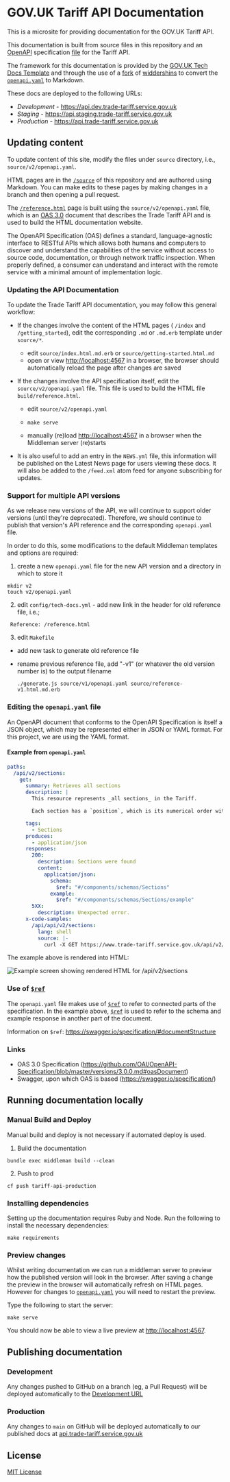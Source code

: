 # GOV.UK Tariff API Documentation

This is a microsite for providing documentation for the GOV.UK Tariff API.

This documentation is built from source files in this repository and an
[OpenAPI](https://github.com/OAI/OpenAPI-Specification) specification
[file](/v2/openapi.yaml) for the Tariff API.

The framework for this documentation
is provided by the [GOV.UK Tech Docs Template][tech-docs-template] and through
the use of a [fork][forked-widdershins] of [widdershins][widdershins] to
convert the [`openapi.yaml`][tariff-openapi] to Markdown.

These docs are deployed to the following URLs:

- *Development* - https://api.dev.trade-tariff.service.gov.uk
- *Staging* - https://api.staging.trade-tariff.service.gov.uk
- *Production* - https://api.trade-tariff.service.gov.uk

## Updating content

To update content of this site, modify the files under `source` directory, i.e., `source/v2/openapi.yaml`.

HTML pages are in the [`/source`][source-dir] of this repository and are authored using Markdown. You can make edits to these pages by making changes in a branch and then opening a pull request.

The [`/reference.html`](https://api.trade-tariff.service.gov.uk/#gov-uk-trade-tariff-api) page is built using the `source/v2/openapi.yaml` file, which is an [OAS 3.0](https://github.com/OAI/OpenAPI-Specification/blob/master/versions/3.0.0.md) document that describes the Trade Tariff API and is used to build the HTML documentation website.

The OpenAPI Specification (OAS) defines a standard, language-agnostic interface to RESTful APIs which allows both humans and computers to discover and understand the capabilities of the service without access to source code, documentation, or through network traffic inspection. When properly defined, a consumer can understand and interact with the remote service with a minimal amount of implementation logic.

### Updating the API Documentation

To update the Trade Tariff API documentation, you may follow this general workflow:

- If the changes involve the content of the HTML pages ( `/index` and `/getting_started`), edit the corresponding `.md` or `.md.erb` template under `source/*`.

  - edit `source/index.html.md.erb` or `source/getting-started.html.md`
  - open or view [http://localhost:4567](http://localhost:4567) in a browser, the browser should automatically reload the page after changes are saved

- If the changes involve the API specification itself, edit the `source/v2/openapi.yaml` file. This file is used to build the HTML file `build/reference.html`.

  - edit `source/v2/openapi.yaml`

  - ```shell
    make serve
    ```

  - manually (re)load [http://localhost:4567](http://localhost:4567) in a browser when the Middleman server (re)starts

- It is also useful to add an entry in the `NEWS.yml` file, this information will be published on the Latest News page for users viewing these docs. It will also be added to the `/feed.xml` atom feed for anyone subscribing for updates.

### Support for multiple API versions

As we release new versions of the API, we will continue to support older versions (until they're deprecated). Therefore, we should continue to publish that version's API reference and the corresponding `openapi.yaml` file.

In order to do this, some modifications to the default Middleman templates and options are required:

1. create a new `openapi.yaml` file for the new API version and a directory in which to store it

```
mkdir v2
touch v2/openapi.yaml
```

2. edit `config/tech-docs.yml` - add new link in the header for old reference file, i.e.;

```
 Reference: /reference.html
```

3. edit `Makefile`

- add new task to generate old reference file
- rename previous reference file, add "-v1" (or whatever the old version number is) to the output filename

  ```
  ./generate.js source/v1/openapi.yaml source/reference-v1.html.md.erb
  ```

### Editing the `openapi.yaml` file

An OpenAPI document that conforms to the OpenAPI Specification is itself a JSON object, which may be represented either in JSON or YAML format. For this project, we are using the YAML format.

#### Example from `openapi.yaml`

```yaml
paths:
  /api/v2/sections:
    get:
      summary: Retrieves all sections
      description: |
        This resource represents _all sections_ in the Tariff.

        Each section has a `position`, which is its numerical order within the Tariff, and a `section_id`, which is a unique record identifier.

      tags:
        - Sections
      produces:
        - application/json
      responses:
        200:
          description: Sections were found
          content:
            application/json:
              schema:
                $ref: "#/components/schemas/Sections"
              example:
                $ref: "#/components/schemas/Sections/example"
        5XX:
          description: Unexpected error.
      x-code-samples:
        /api/api/v2/sections:
          lang: shell
          source: |-
            curl -X GET https://www.trade-tariff.service.gov.uk/api/v2/sections
```

The example above is rendered into HTML:

![Example screen showing rendered HTML for /api/v2/sections](build/images/example-1.png "Example of Section object in the documentation")

### Use of [`$ref`](https://swagger.io/specification/#documentStructure)

The `openapi.yaml` file makes use of [`$ref`](https://swagger.io/specification/#documentStructure) to refer to connected parts of the specification. In the example above, [`$ref`](https://swagger.io/specification/#documentStructure) is used to refer to the schema and example response in another part of the document.

Information on `$ref`: <https://swagger.io/specification/#documentStructure>

### Links

- OAS 3.0 Specification (<https://github.com/OAI/OpenAPI-Specification/blob/master/versions/3.0.0.md#oasDocument>)
- Swagger, upon which OAS is based (<https://swagger.io/specification/>)

## Running documentation locally

### Manual Build and Deploy

Manual build and deploy is not necessary if automated deploy is used.

1. Build the documentation

```
bundle exec middleman build --clean
```

2. Push to prod

```
cf push tariff-api-production
```

### Installing dependencies

Setting up the documentation requires Ruby and Node. Run the following to install the necessary dependencies:

```
make requirements
```

### Preview changes

Whilst writing documentation we can run a middleman server to preview how the
published version will look in the browser. After saving a change the preview in
the browser will automatically refresh on HTML pages. However for changes to
[`openapi.yaml`][tariff-openapi] you will need to restart the preview.

Type the following to start the server:

```
make serve
```

You should now be able to view a live preview at <http://localhost:4567>.

## Publishing documentation

### Development

Any changes pushed to GitHub on a branch (eg, a Pull Request) will be deployed
automatically to the [Development URL](https://tariff-api-dev.london.cloudapps.digital)

### Production

Any changes to `main` on GitHub will be deployed automatically to our published docs
at [api.trade-tariff.service.gov.uk](https://api.trade-tariff.service.gov.uk)

## License

[MIT License](LICENSE)

[forked-widdershins]: https://github.com/alphagov/widdershins
[widdershins]: https://github.com/Mermade/widdershins
[tariff-openapi]: https://github.com/trade-tariff/trade-tariff-api-docs/tree/main/source/v2/openapi.yaml
[source-dir]: https://github.com/trade-tariff/trade-tariff-api-docs/tree/main/source
[tech-docs-template]: https://github.com/alphagov/tech-docs-template
